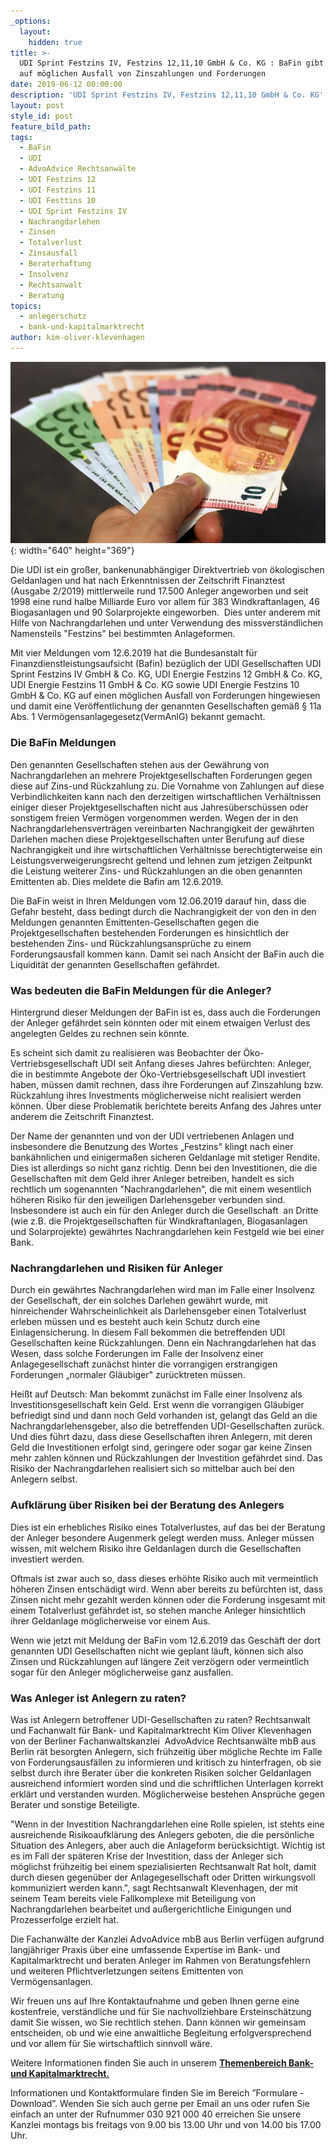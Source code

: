 ```yaml
---
_options:
  layout:
    hidden: true
title: >-
  UDI Sprint Festzins IV, Festzins 12,11,10 GmbH & Co. KG : BaFin gibt Hinweis
  auf möglichen Ausfall von Zinszahlungen und Forderungen
date: 2019-06-12 00:00:00
description: 'UDI Sprint Festzins IV, Festzins 12,11,10 GmbH & Co. KG'
layout: post
style_id: post
feature_bild_path:
tags:
  - BaFin
  - UDI
  - AdvoAdvice Rechtsanwälte
  - UDI Festzins 12
  - UDI Festzins 11
  - UDI Festtins 10
  - UDI Sprint Festzins IV
  - Nachrangdarlehen
  - Zinsen
  - Totalverlust
  - Zinsausfall
  - Beraterhaftung
  - Insolvenz
  - Rechtsanwalt
  - Beratung
topics:
  - anlegerschutz
  - bank-und-kapitalmarktrecht
author: kim-oliver-klevenhagen
---
```


![](/uploads/money-1005464-640-9.jpg){: width="640" height="369"}

Die UDI ist ein gro&szlig;er, bankenunabh&auml;ngiger Direktvertrieb von ökologischen Geldanlagen und hat nach Erkenntnissen der Zeitschrift Finanztest (Ausgabe 2/2019) mittlerweile rund 17.500 Anleger angeworben und seit 1998 eine rund halbe Milliarde Euro vor allem f&uuml;r 383 Windkraftanlagen, 46 Biogasanlagen und 90 Solarprojekte eingeworben.&nbsp; Dies unter anderem mit Hilfe von Nachrangdarlehen und unter Verwendung des missverst&auml;ndlichen Namensteils "Festzins" bei bestimmten Anlageformen.

Mit vier Meldungen vom 12.6.2019 hat die Bundesanstalt f&uuml;r Finanzdienstleistungsaufsicht (Bafin) bez&uuml;glich der UDI Gesellschaften UDI Sprint Festzins IV GmbH & Co. KG, UDI Energie Festzins 12 GmbH & Co. KG, UDI Energie Festzins 11 GmbH & Co. KG sowie UDI Energie Festzins 10 GmbH & Co. KG auf einen möglichen Ausfall von Forderungen hingewiesen und damit eine Veröffentlichung der genannten Gesellschaften gem&auml;&szlig; &sect; 11a Abs. 1 Vermögensanlagegesetz(VermAnlG) bekannt gemacht.

### Die BaFin Meldungen

Den genannten Gesellschaften stehen aus der Gew&auml;hrung von Nachrangdarlehen an mehrere Projektgesellschaften Forderungen gegen diese auf Zins-und R&uuml;ckzahlung zu. Die Vornahme von Zahlungen auf diese Verbindlichkeiten kann nach den derzeitigen wirtschaftlichen Verh&auml;ltnissen einiger dieser Projektgesellschaften nicht aus Jahres&uuml;bersch&uuml;ssen oder sonstigem freien Vermögen vorgenommen werden. Wegen der in den Nachrangdarlehensvertr&auml;gen vereinbarten Nachrangigkeit der gew&auml;hrten Darlehen machen diese Projektgesellschaften unter Berufung auf diese Nachrangigkeit und ihre wirtschaftlichen Verh&auml;ltnisse berechtigterweise ein Leistungsverweigerungsrecht geltend und lehnen zum jetzigen Zeitpunkt die Leistung weiterer Zins- und R&uuml;ckzahlungen an die oben genannten Emittenten ab. Dies meldete die Bafin am 12.6.2019.

Die BaFin weist in Ihren Meldungen vom 12.06.2019 darauf hin, dass die Gefahr besteht, dass bedingt durch die Nachrangigkeit der von den in den Meldungen genannten Emittenten-Gesellschaften gegen die Projektgesellschaften bestehenden Forderungen es hinsichtlich der bestehenden Zins- und R&uuml;ckzahlungsanspr&uuml;che zu einem Forderungsausfall kommen kann. Damit sei nach Ansicht der BaFin auch die Liquidit&auml;t der genannten Gesellschaften gef&auml;hrdet.

### Was bedeuten die BaFin Meldungen f&uuml;r die Anleger?

Hintergrund dieser Meldungen der BaFin ist es, dass auch die Forderungen der Anleger gef&auml;hrdet sein könnten oder mit einem etwaigen Verlust des angelegten Geldes zu rechnen sein könnte.

Es scheint sich damit zu realisieren was Beobachter der Öko-Vertriebsgesellschaft UDI seit Anfang dieses Jahres bef&uuml;rchten: Anleger, die in bestimmte Angebote der Öko-Vertriebsgesellschaft UDI investiert haben, m&uuml;ssen damit rechnen, dass ihre Forderungen auf Zinszahlung bzw. R&uuml;ckzahlung ihres Investments möglicherweise nicht realisiert werden können. &Uuml;ber diese Problematik berichtete bereits Anfang des Jahres unter anderem die Zeitschrift Finanztest.

Der Name der genannten und von der UDI vertriebenen Anlagen und insbesondere die Benutzung des Wortes „Festzins" klingt nach einer bank&auml;hnlichen und einigerma&szlig;en sicheren Geldanlage mit stetiger Rendite. Dies ist allerdings so nicht ganz richtig. Denn bei den Investitionen, die die Gesellschaften mit dem Geld ihrer Anleger betreiben, handelt es sich rechtlich um sogenannten "Nachrangdarlehen", die mit einem wesentlich höheren Risiko f&uuml;r den jeweiligen Darlehensgeber verbunden sind. Insbesondere ist auch ein f&uuml;r den Anleger durch die Gesellschaft&nbsp; an Dritte (wie z.B. die Projektgesellschaften f&uuml;r Windkraftanlagen, Biogasanlagen und Solarprojekte) gew&auml;hrtes Nachrangdarlehen kein Festgeld wie bei einer Bank.

### Nachrangdarlehen und Risiken f&uuml;r Anleger

Durch ein gew&auml;hrtes Nachrangdarlehen wird man im Falle einer Insolvenz der Gesellschaft, der ein solches Darlehen gew&auml;hrt wurde, mit hinreichender Wahrscheinlichkeit als Darlehensgeber einen Totalverlust erleben m&uuml;ssen und es besteht auch kein Schutz durch eine Einlagensicherung. In diesem Fall bekommen die betreffenden UDI Gesellschaften keine R&uuml;ckzahlungen. Denn ein Nachrangdarlehen hat das Wesen, dass solche Forderungen im Falle der Insolvenz einer Anlagegesellschaft zun&auml;chst hinter die vorrangigen erstrangigen Forderungen „normaler Gl&auml;ubiger" zur&uuml;cktreten m&uuml;ssen.

Hei&szlig;t auf Deutsch: Man bekommt zun&auml;chst im Falle einer Insolvenz als Investitionsgesellschaft kein Geld. Erst wenn die vorrangigen Gl&auml;ubiger befriedigt sind und dann noch Geld vorhanden ist, gelangt das Geld an die Nachrangdarlehensgeber, also die betreffenden UDI-Gesellschaften zur&uuml;ck. Und dies f&uuml;hrt dazu, dass diese Gesellschaften ihren Anlegern, mit deren Geld die Investitionen erfolgt sind, geringere oder sogar gar keine Zinsen mehr zahlen können und R&uuml;ckzahlungen der Investition gef&auml;hrdet sind. Das Risiko der Nachrangdarlehen realisiert sich so mittelbar auch bei den Anlegern selbst.

### Aufkl&auml;rung &uuml;ber Risiken bei der Beratung des Anlegers

Dies ist ein erhebliches Risiko eines Totalverlustes, auf das bei der Beratung der Anleger besondere Augenmerk gelegt werden muss. Anleger m&uuml;ssen wissen, mit welchem Risiko ihre Geldanlagen durch die Gesellschaften investiert werden.

Oftmals ist zwar auch so, dass dieses erhöhte Risiko auch mit vermeintlich höheren Zinsen entsch&auml;digt wird. Wenn aber bereits zu bef&uuml;rchten ist, dass Zinsen nicht mehr gezahlt werden können oder die Forderung insgesamt mit einem Totalverlust gef&auml;hrdet ist, so stehen manche Anleger hinsichtlich ihrer Geldanlage möglicherweise vor einem Aus.

Wenn wie jetzt mit Meldung der BaFin vom 12.6.2019 das Gesch&auml;ft der dort genannten UDI Gesellschaften nicht wie geplant l&auml;uft, können sich also Zinsen und R&uuml;ckzahlungen auf l&auml;ngere Zeit verzögern oder vermeintlich sogar f&uuml;r den Anleger möglicherweise ganz ausfallen.

### Was Anleger ist Anlegern zu raten?

Was ist Anlegern betroffener UDI-Gesellschaften zu raten? Rechtsanwalt und Fachanwalt f&uuml;r Bank- und Kapitalmarktrecht Kim Oliver Klevenhagen von der Berliner Fachanwaltskanzlei&nbsp; AdvoAdvice Rechtsanw&auml;lte mbB aus Berlin r&auml;t besorgten Anlegern, sich fr&uuml;hzeitig &uuml;ber mögliche Rechte im Falle von Forderungsausf&auml;llen zu informieren und kritisch zu hinterfragen, ob sie selbst durch ihre Berater &uuml;ber die konkreten Risiken solcher Geldanlagen ausreichend informiert worden sind und die schriftlichen Unterlagen korrekt erkl&auml;rt und verstanden wurden. Möglicherweise bestehen Anspr&uuml;che gegen Berater und sonstige Beteiligte.

"Wenn in der Investition Nachrangdarlehen eine Rolle spielen, ist stehts eine ausreichende Risikoaufkl&auml;rung des Anlegers geboten, die die persönliche Situation des Anlegers, aber auch die Anlageform ber&uuml;cksichtigt. Wichtig ist es im Fall der sp&auml;teren Krise der Investition, dass der Anleger sich möglichst fr&uuml;hzeitig bei einem spezialisierten Rechtsanwalt Rat holt, damit durch diesen gegen&uuml;ber der Anlagegesellschaft oder Dritten wirkungsvoll kommuniziert werden kann.", sagt Rechtsanwalt Klevenhagen, der mit seinem Team bereits viele Fallkomplexe mit Beteiligung von Nachrangdarlehen bearbeitet und au&szlig;ergerichtliche Einigungen und Prozesserfolge erzielt hat.

Die Fachanw&auml;lte der Kanzlei AdvoAdvice mbB aus Berlin verf&uuml;gen aufgrund langj&auml;hriger Praxis &uuml;ber eine umfassende Expertise im Bank- und Kapitalmarktrecht und beraten Anleger im Rahmen von Beratungsfehlern und weiteren Pflichtverletzungen seitens Emittenten von Vermögensanlagen.&nbsp;

Wir freuen uns auf Ihre Kontaktaufnahme und geben Ihnen gerne eine kostenfreie, verst&auml;ndliche und f&uuml;r Sie nachvollziehbare Ersteinsch&auml;tzung damit Sie wissen, wo Sie rechtlich stehen. Dann können wir gemeinsam entscheiden, ob und wie eine anwaltliche Begleitung erfolgversprechend und vor allem f&uuml;r Sie wirtschaftlich sinnvoll w&auml;re.

Weitere Informationen finden Sie auch in unserem&nbsp;[**Themenbereich Bank- und Kapitalmarktrecht.**](https://advoadvice.de/themen/bank-und-kapitalmarktrecht/)

Informationen und Kontaktformulare finden Sie im Bereich ”Formulare - Download”. Wenden Sie sich auch gerne per Email an uns oder rufen Sie einfach an unter der Rufnummer 030 921 000 40 erreichen Sie unsere Kanzlei montags bis freitags von 9.00 bis 13.00 Uhr und von 14.00 bis 17.00 Uhr.&nbsp;